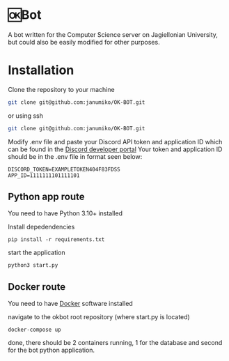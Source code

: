 # 🆗Bot 
A bot written for the Computer Science server on Jagiellonian University, but could also be easily modified for other purposes.


# Installation

Clone the repository to your machine
```sh
git clone git@github.com:janumiko/OK-BOT.git
```
or using ssh
```sh
git clone git@github.com:janumiko/OK-BOT.git
```

Modify .env file and paste your Discord API token and application ID which can be found in the [Discord developer portal](https://discord.com/developers/applications)
Your token and application ID should be in the .env file in format seen below:
```
DISCORD_TOKEN=EXAMPLETOKEN404F83FDSS
APP_ID=1111111101111101
```

## Python app route
You need to have Python 3.10+ installed

Install depedendencies 
```
pip install -r requirements.txt
```
start the application
```
python3 start.py
```

## Docker route

You need to have [Docker](https://docs.docker.com/get-docker/) software installed

navigate to the okbot root repository (where start.py is located)
```
docker-compose up
```

done, there should be 2 containers running, 1 for the database and second for the bot python application.
